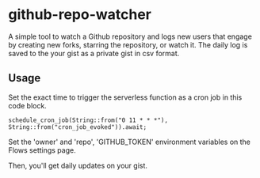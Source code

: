# github-repo-watcher

A simple tool to watch a Github repository and logs new users that engage by creating new forks, starring the repository, or watch it. The daily log is saved to the your gist as a private gist in csv format.


## Usage

Set the exact time to trigger the serverless function as a cron job in this code block.


```
schedule_cron_job(String::from("0 11 * * *"), String::from("cron_job_evoked")).await;
```

Set the 'owner' and 'repo', 'GITHUB_TOKEN' environment variables on the Flows settings page.


Then, you'll get daily updates on your gist.
